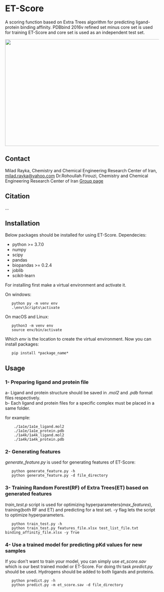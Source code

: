 # ET-Score
A scoring function based on Extra Trees algorithm for predicting ligand-protein binding affinity. PDBbind 2016v refined set minus core set is used for training ET-Score and core set is used as an independent test set. 

<p><img src="https://user-images.githubusercontent.com/56152301/116047322-32ec2800-a689-11eb-8b8a-999ee8323952.png" width="650" height="350"></p>

## Contact 
Milad Rayka, Chemistry and Chemical Engineering Research Center of Iran, milad.rayka@yahoo.com
Dr.Rohoullah Firouzi, Chemistry and Chemical Engineering Research Center of Iran [Group page](http://ccerci.ac.ir/?siteid=2&pageid=388&mid=103)

## Citation
...
## Installation
Below packages should be installed for using ET-Score.
Dependecies:

* python >= 3.7.0
* numpy 
* scipy
* pandas
* biopandas >= 0.2.4
* joblib
* scikit-learn
   
For installing first make a virtual environment and activate it.  
  
On windows:                                                                                                                            
```
   python py -m venv env
   .\env\Scripts\activate
```
  
On macOS and Linux:                                                                                                                    
```
   python3 -m venv env
   source env/bin/activate
```
  
Which *env* is the location to create the virtual environment. Now you can install packages:   
```
   pip install *package_name*
```
## Usage
### 1- Preparing ligand and protein file  

  a- Ligand and protein structure should be saved in *.mol2* and *.pdb* format files respectively.  
  b- Each ligand and protein files for a specific complex must be placed in a same folder.
  
  for example:  
  
  ``` 
      ./1a1e/1a1e_ligand.mol2
      ./1a1e/1a1e_protein.pdb
      ./1a4k/1a4k_ligand.mol2
      ./1a4k/1a4k_protein.pdb
  ```
### 2- Generating features  
  *generate_feature.py* is used for generating features of ET-Score:  
``` 
   python generate_feature.py -h  
   python generate_feature.py -d file_directory  
```
### 3- Training Random Forest(RF) of Extra Trees(ET) based on generated features
   *train_test.p* script is used for optimizing hyperparameters(*max_features*), training(both RF and ET) and predicting for a test set. -y flag lets the script to optimize hyperparameters.

``` 
   python train_test.py -h
   python train_test.py features_file.xlsx test_list_file.txt binding_affinity_file.xlsx -y True
```

### 4- Use a trained model for predicting pKd values for new samples
   If you don't want to train your model, you can simply use *et_score.sav* which is our best trained model or ET-Score. For doing thi  task *predict.py* should be used. 
   Hydrogens should be added to both ligands and proteins. 
    
 ``` 
    python predict.py -h
    python predict.py -m et_score.sav -d file_directory
    
``` 
   
